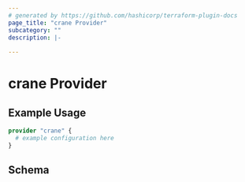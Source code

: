 ```yaml
---
# generated by https://github.com/hashicorp/terraform-plugin-docs
page_title: "crane Provider"
subcategory: ""
description: |-
  
---
```


# crane Provider



## Example Usage

```terraform
provider "crane" {
  # example configuration here
}
```

<!-- schema generated by tfplugindocs -->
## Schema
